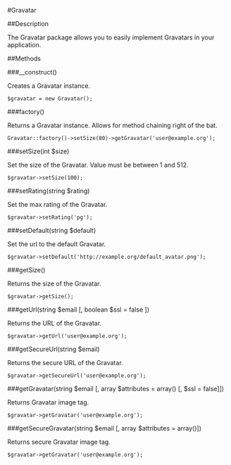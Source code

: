 #Gravatar

##Description

The Gravatar package allows you to easily implement Gravatars in your application.

##Methods

###__construct()

Creates a Gravatar instance.

    $gravatar = new Gravatar();

###factory()

Returns a Gravatar instance. Allows for method chaining right of the bat.

    Gravatar::factory()->setSize(80)->getGravatar('user@example.org');

###setSize(int $size)

Set the size of the Gravatar. Value must be between 1 and 512.

    $gravatar->setSize(100);

###setRating(string $rating)

Set the max rating of the Gravatar.

    $gravatar->setRating('pg');


###setDefault(string $default)

Set the url to the default Gravatar.

    $gravatar->setDefault('http://example.org/default_avatar.png');

###getSize()

Returns the size of the Gravatar.

    $gravatar->getSize();

###getUrl(string $email [, boolean $ssl = false ])

Returns the URL of the Gravatar.

    $gravatar->getUrl('user@example.org');

###getSecureUrl(string $email)

Returns the secure URL of the Gravatar.

    $gravatar->getSecureUrl('user@example.org');

###getGravatar(string $email [, array $attributes = array() [, $ssl = false]])

Returns Gravatar image tag.

    $gravatar->getGravatar('user@example.org');

###getSecureGravatar(string $email [, array $attributes = array()])

Returns secure Gravatar image tag.

    $gravatar->getGravatar('user@example.org');